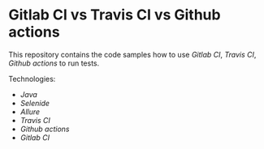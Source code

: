 Gitlab CI vs Travis CI vs Github actions
==============================
This repository contains the code samples how to use *Gitlab CI*, *Travis CI*, *Github actions* to run tests.

Technologies:
* *Java*
* *Selenide*
* *Allure*
* *Travis CI*
* *Github actions*
* *Gitlab CI*